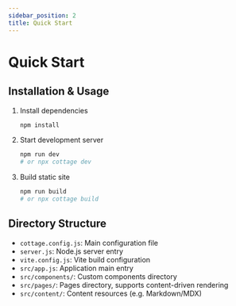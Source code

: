 ```yaml
---
sidebar_position: 2
title: Quick Start
---
```


# Quick Start

## Installation & Usage

1. Install dependencies
   ```sh
   npm install
   ```
2. Start development server
   ```sh
   npm run dev
   # or npx cottage dev
   ```
3. Build static site
   ```sh
   npm run build
   # or npx cottage build
   ```

## Directory Structure
- `cottage.config.js`: Main configuration file
- `server.js`: Node.js server entry
- `vite.config.js`: Vite build configuration
- `src/app.js`: Application main entry
- `src/components/`: Custom components directory
- `src/pages/`: Pages directory, supports content-driven rendering
- `src/content/`: Content resources (e.g. Markdown/MDX)
